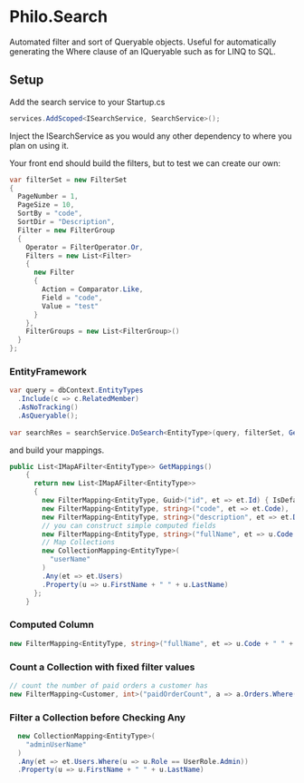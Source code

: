# Philo.Search
Automated filter and sort of Queryable objects. Useful for automatically generating the Where clause of an IQueryable such as for LINQ to SQL.


## Setup  
Add the search service to your Startup.cs
```C#
services.AddScoped<ISearchService, SearchService>();
```

Inject the ISearchService as you would any other dependency to where you plan on using it. 

Your front end should build the filters, but to test we can create our own:
```C#
var filterSet = new FilterSet
{
  PageNumber = 1,
  PageSize = 10,
  SortBy = "code",
  SortDir = "Description",
  Filter = new FilterGroup
  {
    Operator = FilterOperator.Or,
    Filters = new List<Filter>
    {
      new Filter
      {
        Action = Comparator.Like,
        Field = "code",
        Value = "test"
      }
    },
    FilterGroups = new List<FilterGroup>()
  }
};
```

### EntityFramework 
```C#
var query = dbContext.EntityTypes
  .Include(c => c.RelatedMember)
  .AsNoTracking()
  .AsQueryable();   
   
var searchRes = searchService.DoSearch<EntityType>(query, filterSet, GetMappings());
```

and build your mappings. 

```C#
public List<IMapAFilter<EntityType>> GetMappings()
    {
      return new List<IMapAFilter<EntityType>>
      {
        new FilterMapping<EntityType, Guid>("id", et => et.Id) { IsDefaultSortFilter = true },
        new FilterMapping<EntityType, string>("code", et => et.Code),
        new FilterMapping<EntityType, string>("description", et => et.Description),
        // you can construct simple computed fields
        new FilterMapping<EntityType, string>("fullName", et => u.Code + " " + u.Description),
        // Map Collections
        new CollectionMapping<EntityType>(
          "userName"
        )
        .Any(et => et.Users)
        .Property(u => u.FirstName + " " + u.LastName)
      };
    }
```

### Computed Column
```C#
new FilterMapping<EntityType, string>("fullName", et => u.Code + " " + u.Description)
```

### Count a Collection with fixed filter values
```C#
// count the number of paid orders a customer has 
new FilterMapping<Customer, int>("paidOrderCount", a => a.Orders.Where(o => o.Status == OrderStatus.Processing || o.Status == OrderStatus.Processed || o.Status == OrderStatus.InTransit || o.Status == OrderStatus.Delivered).Count()),
```

### Filter a Collection before Checking Any
```C#
  new CollectionMapping<EntityType>(
    "adminUserName"
  )
  .Any(et => et.Users.Where(u => u.Role == UserRole.Admin))
  .Property(u => u.FirstName + " " + u.LastName)
```

